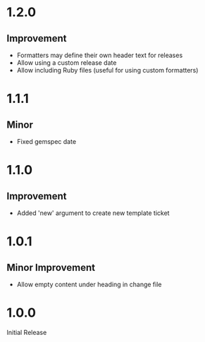 # 1.2.0
## Improvement
* Formatters may define their own header text for releases
* Allow using a custom release date
* Allow including Ruby files (useful for using custom formatters)

# 1.1.1
## Minor
* Fixed gemspec date

# 1.1.0
## Improvement
* Added 'new' argument to create new template ticket

# 1.0.1
## Minor Improvement
* Allow empty content under heading in change file

# 1.0.0
Initial Release

